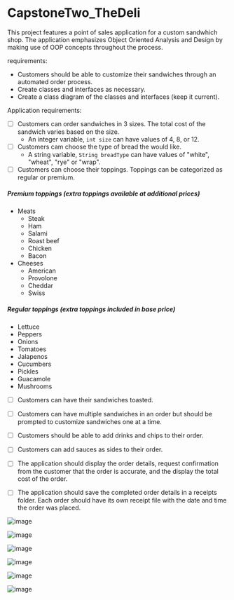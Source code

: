 # CapstoneTwo_TheDeli
This project features a point of sales application for a custom sandwhich shop. The application emphasizes Object Oriented Analysis and Design by making use of OOP concepts throughout the process. 

requirements:
- Customers should be able to customize their sandwiches through an automated order process.
- Create classes and interfaces as necessary.
- Create a class diagram of the classes and interfaces (keep it current).

Application requirements:
- [ ] Customers can order sandwiches in 3 sizes. The total cost of the sandwich varies based on the size.
  - An integer variable, `int size` can have values of 4, 8, or 12.
- [ ] Customers cam choose the type of bread the would like.
  - A string variable, `String breadType` can have values of "white", "wheat", "rye" or "wrap".  
- [ ] Customers can choose their toppings. Toppings can be categorized as regular or premium.
 ##### Premium toppings (_extra toppings available at additional prices_)
 - Meats
     - Steak
     - Ham
     - Salami
     - Roast beef
     - Chicken
     - Bacon
  - Cheeses
    - American
    - Provolone
    - Cheddar
    - Swiss  
##### Regular toppings (_extra toppings included in base price_)
- Lettuce
- Peppers
- Onions
- Tomatoes
- Jalapenos
- Cucumbers
- Pickles
- Guacamole
- Mushrooms


-  [ ] Customers can have their sandwiches toasted.
-  [ ] Customers can have multiple sandwiches in an order but should be prompted to customize sandwiches one at a time.
-  [ ] Customers should be able to add drinks and chips to their order.
-  [ ] Customers can add sauces as sides to their order.
-  [ ] The application should display the order details, request confirmation from the customer that the order is accurate, and the display the total cost of the order.
-  [ ] The application should save the completed order details in a receipts folder. Each order should have its own receipt file with the date and time the order was placed.


![image](https://github.com/jtambe007/CapstoneTwo_TheDeli/assets/130181133/c9560809-90b0-41f3-bcc4-4a4021bd3ddb)

![image](https://github.com/jtambe007/CapstoneTwo_TheDeli/assets/130181133/df7dbb9f-64ce-4861-8680-5fa7462068ca)

![image](https://github.com/jtambe007/CapstoneTwo_TheDeli/assets/130181133/8c907c7f-f90a-4407-824b-967f92e19134)

![image](https://github.com/jtambe007/CapstoneTwo_TheDeli/assets/130181133/e0c873f2-966c-4d84-b524-1584bd0ef497)

![image](https://github.com/jtambe007/CapstoneTwo_TheDeli/assets/130181133/c5bacc27-243a-48a2-b56f-4a644309713a)

![image](https://github.com/jtambe007/CapstoneTwo_TheDeli/assets/130181133/bfdc0b0a-af02-4af5-91e4-7f2b2b56dc16)

